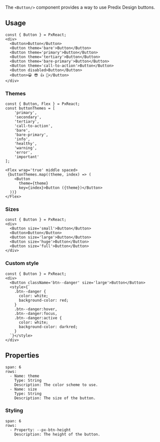 The `<Button/>` component provides a way to use Predix Design buttons.


## Usage


```react|lang-jsx
const { Button } = PxReact;
<div>
  <Button>Button</Button>
  <Button theme='bare'>Button</Button>
  <Button theme='primary'>Button</Button>
  <Button theme='tertiary'>Button</Button>
  <Button theme='bare-primary'>Button</Button>
  <Button theme='call-to-action'>Button</Button>
  <Button disabled>Button</Button>
  <Button>😀 😎 👍 💯</Button>
</div>
```

### Themes
```react|lang-jsx
const { Button, Flex } = PxReact;
const buttonThemes = [
	'primary', 
	'secondary', 
	'tertiary', 
	'call-to-action',
	'bare', 
	'bare-primary',
	'info',
	'healthy',
	'warning',
	'error', 
	'important'
];

<Flex wrap='true' middle spaced>
 {buttonThemes.map((theme, index) => (
    <Button 
      theme={theme} 
      key={index}>Button ({theme})</Button>
  ))}
</Flex>
```
### Sizes
```react|lang-jsx
const { Button } = PxReact;
<div>
  <Button size='small'>Button</Button>
  <Button>Button</Button>
  <Button size='large'>Button</Button>
  <Button size='huge'>Button</Button>
  <Button size='full'>Button</Button>
</div>
```

### Custom style

```react|lang-jsx
const { Button } = PxReact;
<div>
  <Button className='btn--danger' size='large'>Button</Button>
  <style>{`
    .btn--danger {
      color: white;
      background-color: red;
    }
    .btn--danger:hover,
    .btn--danger:focus,
    .btn--danger:active {
      color: white;
      background-color: darkred;
    }
  `}</style>
</div>
```

## Properties

```table
span: 6
rows:
  - Name: theme
    Type: String
    Description: The color scheme to use.
  - Name: size
    Type: String
    Description: The size of the button. 
```



### Styling

```table
span: 6
rows:
  - Property: --px-btn-height
    Description: The height of the button.
```
